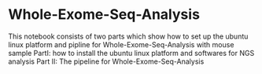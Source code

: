 # Whole-Exome-Seq-Analysis
This notebook consists of two parts which show how to set up the ubuntu linux platform and pipline for Whole-Exome-Seq-Analysis with mouse sample
PartI: how to install the ubuntu linux platform and softwares for NGS analysis
Part II: The pipeline for Whole-Exome-Seq-Analysis

